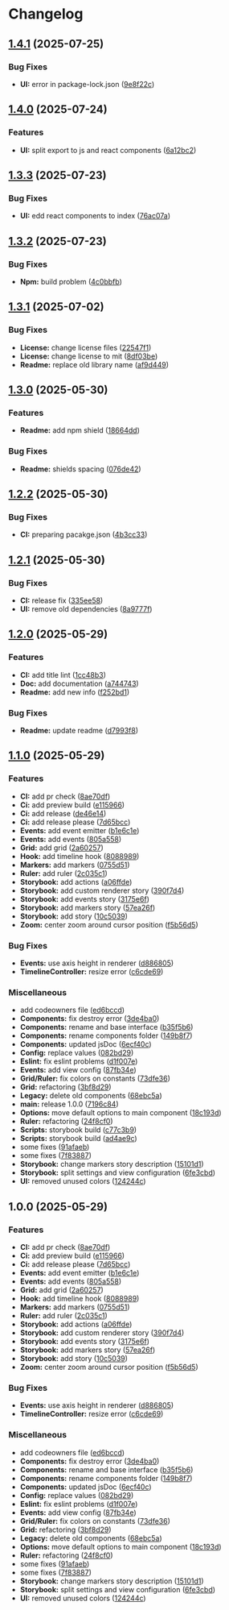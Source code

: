 # Changelog

## [1.4.1](https://github.com/gravity-ui/timeline/compare/v1.4.0...v1.4.1) (2025-07-25)


### Bug Fixes

* **UI:** error in package-lock.json ([9e8f22c](https://github.com/gravity-ui/timeline/commit/9e8f22c7227a86d9f1fae1459c2006553cca947e))

## [1.4.0](https://github.com/gravity-ui/timeline/compare/v1.3.3...v1.4.0) (2025-07-24)


### Features

* **UI:** split export to js and react components ([6a12bc2](https://github.com/gravity-ui/timeline/commit/6a12bc28a199362b6dc4250fcfc7c07af88298e4))

## [1.3.3](https://github.com/gravity-ui/timeline/compare/v1.3.2...v1.3.3) (2025-07-23)


### Bug Fixes

* **UI:** edd react components to index ([76ac07a](https://github.com/gravity-ui/timeline/commit/76ac07a0f0f2bb2b5994f043386a535128de5ee2))

## [1.3.2](https://github.com/gravity-ui/timeline/compare/v1.3.1...v1.3.2) (2025-07-23)


### Bug Fixes

* **Npm:** build problem ([4c0bbfb](https://github.com/gravity-ui/timeline/commit/4c0bbfb9ba50a3e4af8a7de5e8aebb10d18a6757))

## [1.3.1](https://github.com/gravity-ui/timeline/compare/v1.3.0...v1.3.1) (2025-07-02)


### Bug Fixes

* **License:** change license files ([22547f1](https://github.com/gravity-ui/timeline/commit/22547f1b5de7cbb81a84ffa7be74440677b42857))
* **License:** change license to mit ([8df03be](https://github.com/gravity-ui/timeline/commit/8df03be25ec9f710825fc2bf8cc8405234ea2040))
* **Readme:** replace old library name ([af9d449](https://github.com/gravity-ui/timeline/commit/af9d449f7d61c48c3e8cd6cf87e960341e900ff4))

## [1.3.0](https://github.com/gravity-ui/timeline/compare/v1.2.2...v1.3.0) (2025-05-30)


### Features

* **Readme:** add npm shield ([18664dd](https://github.com/gravity-ui/timeline/commit/18664dd9c8957c95ef739ca76c5a45531ed7a96d))


### Bug Fixes

* **Readme:** shields spacing ([076de42](https://github.com/gravity-ui/timeline/commit/076de428332726e4f668e5bc10092f240d7b6cbb))

## [1.2.2](https://github.com/gravity-ui/timeline/compare/v1.2.1...v1.2.2) (2025-05-30)


### Bug Fixes

* **CI:** preparing pacakge.json ([4b3cc33](https://github.com/gravity-ui/timeline/commit/4b3cc3374ef6ac329199d5e19462a2992f363d86))

## [1.2.1](https://github.com/gravity-ui/timeline/compare/v1.2.0...v1.2.1) (2025-05-30)


### Bug Fixes

* **CI:** release fix ([335ee58](https://github.com/gravity-ui/timeline/commit/335ee58e37c2953408d34b923d05bb6014d344de))
* **UI:** remove old dependencies ([8a9777f](https://github.com/gravity-ui/timeline/commit/8a9777f6eb2aab3df5ece9b5909b76d41ba5b72a))

## [1.2.0](https://github.com/gravity-ui/timeline/compare/v1.1.0...v1.2.0) (2025-05-29)


### Features

* **CI:** add title lint ([1cc48b3](https://github.com/gravity-ui/timeline/commit/1cc48b3046b1ad966069cac532d529b9f1e503a3))
* **Doc:** add documentation ([a744743](https://github.com/gravity-ui/timeline/commit/a744743fe6ee79c1a0176844186a3e543e9a0233))
* **Readme:** add new info ([f252bd1](https://github.com/gravity-ui/timeline/commit/f252bd1357569d8d0f9843d2a4303f72624929a5))


### Bug Fixes

* **Readme:** update readme ([d7993f8](https://github.com/gravity-ui/timeline/commit/d7993f85a3336b4d0c6299ae2afea401685a0fd2))

## [1.1.0](https://github.com/gravity-ui/timeline/compare/v1.0.0...v1.1.0) (2025-05-29)


### Features

* **CI:** add pr check ([8ae70df](https://github.com/gravity-ui/timeline/commit/8ae70dfc5e4b55ad79b6525edc21c4b76d73ee90))
* **Ci:** add preview build ([e115966](https://github.com/gravity-ui/timeline/commit/e1159661bf7300999c1961541bf58e93064066e0))
* **Ci:** add release ([de46e14](https://github.com/gravity-ui/timeline/commit/de46e14d91aee6569ac8e35e7a7c53c1746eba39))
* **Ci:** add release please ([7d65bcc](https://github.com/gravity-ui/timeline/commit/7d65bcc401f0d1c0bfeac9c9c00a5f2a7b7b2c95))
* **Events:** add event emitter ([b1e6c1e](https://github.com/gravity-ui/timeline/commit/b1e6c1ea1b959f72191b7155b5755c121e745dd7))
* **Events:** add events ([805a558](https://github.com/gravity-ui/timeline/commit/805a558a6802eea8565c7e04fb68099da16412b5))
* **Grid:** add grid ([2a60257](https://github.com/gravity-ui/timeline/commit/2a60257c6ffeef986884539883116619858b1701))
* **Hook:** add timeline hook ([8088989](https://github.com/gravity-ui/timeline/commit/8088989559ca8916cba404496b64eb2a81174397))
* **Markers:** add markers ([0755d51](https://github.com/gravity-ui/timeline/commit/0755d51ee1dbe4dccb88838f4c07787fa44ede3b))
* **Ruler:** add ruler ([2c035c1](https://github.com/gravity-ui/timeline/commit/2c035c1513d6238b69285e89181b8fe1c550166b))
* **Storybook:** add actions ([a06ffde](https://github.com/gravity-ui/timeline/commit/a06ffde75cf79cd00df936cc2954b5c9310d2e10))
* **Storybook:** add custom renderer story ([390f7d4](https://github.com/gravity-ui/timeline/commit/390f7d46993c159ab5135b0b561f617e444b76a5))
* **Storybook:** add events story ([3175e6f](https://github.com/gravity-ui/timeline/commit/3175e6f66cae63c748f9dd600860d2dd6c095b58))
* **Storybook:** add markers story ([57ea26f](https://github.com/gravity-ui/timeline/commit/57ea26fbaae27541459543bffd968896440e6ce1))
* **Storybook:** add story ([10c5039](https://github.com/gravity-ui/timeline/commit/10c503990c93312bc03c8443a476f50d8877655d))
* **Zoom:** center zoom around cursor position ([f5b56d5](https://github.com/gravity-ui/timeline/commit/f5b56d5da2fba02d77da312cd1ae14660af4e625))


### Bug Fixes

* **Events:** use axis height in renderer ([d886805](https://github.com/gravity-ui/timeline/commit/d886805e9d78b34e16ac62ed2cd7c73db490648b))
* **TimelineController:** resize error ([c6cde69](https://github.com/gravity-ui/timeline/commit/c6cde6900c72a41b58dba7a18e5bdd2c8fcc9d8f))


### Miscellaneous

* add codeowners file ([ed6bccd](https://github.com/gravity-ui/timeline/commit/ed6bccd22d4e92a5bac31dd99548fe221e3855b6))
* **Components:** fix destroy error ([3de4ba0](https://github.com/gravity-ui/timeline/commit/3de4ba04b0b79f9745267501cbf3d07b1a122869))
* **Components:** rename and base interface ([b35f5b6](https://github.com/gravity-ui/timeline/commit/b35f5b67bc9e4a66edc75d787aed3545e0c2ef4a))
* **Components:** rename components folder ([149b8f7](https://github.com/gravity-ui/timeline/commit/149b8f7db5946c9883b2f14c795be8899dfc93d6))
* **Components:** updated jsDoc ([6ecf40c](https://github.com/gravity-ui/timeline/commit/6ecf40c9858bb4202a56c056e8e50d37e783708a))
* **Config:** replace values ([082bd29](https://github.com/gravity-ui/timeline/commit/082bd2991b9ceac4d548d1c4e75332b360600b7a))
* **Eslint:** fix eslint problems ([d1f007e](https://github.com/gravity-ui/timeline/commit/d1f007e49bed5d6a1ad4d6e19c6bc2db539e20b2))
* **Events:** add view config ([87fb34e](https://github.com/gravity-ui/timeline/commit/87fb34e64aa689de57b956e078a40c46771b88db))
* **Grid/Ruler:** fix colors on constants ([73dfe36](https://github.com/gravity-ui/timeline/commit/73dfe361877cc8d9e81b5f8e8e459efa119d16d9))
* **Grid:** refactoring ([3bf8d29](https://github.com/gravity-ui/timeline/commit/3bf8d298ebe0062b043f25317b9149acad815947))
* **Legacy:** delete old components ([68ebc5a](https://github.com/gravity-ui/timeline/commit/68ebc5ae0a4453ebf0be35e4d7ef8fd89572ab49))
* **main:** release 1.0.0 ([7196c84](https://github.com/gravity-ui/timeline/commit/7196c840f6a220523e9b9f9e8067b057e9272097))
* **Options:** move default options to main component ([18c193d](https://github.com/gravity-ui/timeline/commit/18c193dd988819954b08a259e8cde5224b3aea29))
* **Ruler:** refactoring ([24f8cf0](https://github.com/gravity-ui/timeline/commit/24f8cf09e410d579cb6b209939c2e5cca83b14df))
* **Scripts:** storybook build ([c77c3b9](https://github.com/gravity-ui/timeline/commit/c77c3b9e4af01803278a756fe7a41681611b278d))
* **Scripts:** storybook build ([ad4ae9c](https://github.com/gravity-ui/timeline/commit/ad4ae9c69f1f02d22de48787474bd0e9473bf7ea))
* some fixes ([91afaeb](https://github.com/gravity-ui/timeline/commit/91afaebc1a2bcf42e2596f1a5a5e2146a16636f3))
* some fixes ([7f83887](https://github.com/gravity-ui/timeline/commit/7f83887af69b11a241d9ad94f2b6263450223334))
* **Storybook:** change markers story description ([15101d1](https://github.com/gravity-ui/timeline/commit/15101d120ba25695541a8a18b409161c00bc6de3))
* **Storybook:** split settings and view configuration ([6fe3cbd](https://github.com/gravity-ui/timeline/commit/6fe3cbd3727e69744971a4a116856b4544fdea45))
* **UI:** removed unused colors ([124244c](https://github.com/gravity-ui/timeline/commit/124244c02a1686eea9708608cb62b7dbcf91716b))

## 1.0.0 (2025-05-29)


### Features

* **CI:** add pr check ([8ae70df](https://github.com/gravity-ui/timeline/commit/8ae70dfc5e4b55ad79b6525edc21c4b76d73ee90))
* **Ci:** add preview build ([e115966](https://github.com/gravity-ui/timeline/commit/e1159661bf7300999c1961541bf58e93064066e0))
* **Ci:** add release please ([7d65bcc](https://github.com/gravity-ui/timeline/commit/7d65bcc401f0d1c0bfeac9c9c00a5f2a7b7b2c95))
* **Events:** add event emitter ([b1e6c1e](https://github.com/gravity-ui/timeline/commit/b1e6c1ea1b959f72191b7155b5755c121e745dd7))
* **Events:** add events ([805a558](https://github.com/gravity-ui/timeline/commit/805a558a6802eea8565c7e04fb68099da16412b5))
* **Grid:** add grid ([2a60257](https://github.com/gravity-ui/timeline/commit/2a60257c6ffeef986884539883116619858b1701))
* **Hook:** add timeline hook ([8088989](https://github.com/gravity-ui/timeline/commit/8088989559ca8916cba404496b64eb2a81174397))
* **Markers:** add markers ([0755d51](https://github.com/gravity-ui/timeline/commit/0755d51ee1dbe4dccb88838f4c07787fa44ede3b))
* **Ruler:** add ruler ([2c035c1](https://github.com/gravity-ui/timeline/commit/2c035c1513d6238b69285e89181b8fe1c550166b))
* **Storybook:** add actions ([a06ffde](https://github.com/gravity-ui/timeline/commit/a06ffde75cf79cd00df936cc2954b5c9310d2e10))
* **Storybook:** add custom renderer story ([390f7d4](https://github.com/gravity-ui/timeline/commit/390f7d46993c159ab5135b0b561f617e444b76a5))
* **Storybook:** add events story ([3175e6f](https://github.com/gravity-ui/timeline/commit/3175e6f66cae63c748f9dd600860d2dd6c095b58))
* **Storybook:** add markers story ([57ea26f](https://github.com/gravity-ui/timeline/commit/57ea26fbaae27541459543bffd968896440e6ce1))
* **Storybook:** add story ([10c5039](https://github.com/gravity-ui/timeline/commit/10c503990c93312bc03c8443a476f50d8877655d))
* **Zoom:** center zoom around cursor position ([f5b56d5](https://github.com/gravity-ui/timeline/commit/f5b56d5da2fba02d77da312cd1ae14660af4e625))


### Bug Fixes

* **Events:** use axis height in renderer ([d886805](https://github.com/gravity-ui/timeline/commit/d886805e9d78b34e16ac62ed2cd7c73db490648b))
* **TimelineController:** resize error ([c6cde69](https://github.com/gravity-ui/timeline/commit/c6cde6900c72a41b58dba7a18e5bdd2c8fcc9d8f))


### Miscellaneous

* add codeowners file ([ed6bccd](https://github.com/gravity-ui/timeline/commit/ed6bccd22d4e92a5bac31dd99548fe221e3855b6))
* **Components:** fix destroy error ([3de4ba0](https://github.com/gravity-ui/timeline/commit/3de4ba04b0b79f9745267501cbf3d07b1a122869))
* **Components:** rename and base interface ([b35f5b6](https://github.com/gravity-ui/timeline/commit/b35f5b67bc9e4a66edc75d787aed3545e0c2ef4a))
* **Components:** rename components folder ([149b8f7](https://github.com/gravity-ui/timeline/commit/149b8f7db5946c9883b2f14c795be8899dfc93d6))
* **Components:** updated jsDoc ([6ecf40c](https://github.com/gravity-ui/timeline/commit/6ecf40c9858bb4202a56c056e8e50d37e783708a))
* **Config:** replace values ([082bd29](https://github.com/gravity-ui/timeline/commit/082bd2991b9ceac4d548d1c4e75332b360600b7a))
* **Eslint:** fix eslint problems ([d1f007e](https://github.com/gravity-ui/timeline/commit/d1f007e49bed5d6a1ad4d6e19c6bc2db539e20b2))
* **Events:** add view config ([87fb34e](https://github.com/gravity-ui/timeline/commit/87fb34e64aa689de57b956e078a40c46771b88db))
* **Grid/Ruler:** fix colors on constants ([73dfe36](https://github.com/gravity-ui/timeline/commit/73dfe361877cc8d9e81b5f8e8e459efa119d16d9))
* **Grid:** refactoring ([3bf8d29](https://github.com/gravity-ui/timeline/commit/3bf8d298ebe0062b043f25317b9149acad815947))
* **Legacy:** delete old components ([68ebc5a](https://github.com/gravity-ui/timeline/commit/68ebc5ae0a4453ebf0be35e4d7ef8fd89572ab49))
* **Options:** move default options to main component ([18c193d](https://github.com/gravity-ui/timeline/commit/18c193dd988819954b08a259e8cde5224b3aea29))
* **Ruler:** refactoring ([24f8cf0](https://github.com/gravity-ui/timeline/commit/24f8cf09e410d579cb6b209939c2e5cca83b14df))
* some fixes ([91afaeb](https://github.com/gravity-ui/timeline/commit/91afaebc1a2bcf42e2596f1a5a5e2146a16636f3))
* some fixes ([7f83887](https://github.com/gravity-ui/timeline/commit/7f83887af69b11a241d9ad94f2b6263450223334))
* **Storybook:** change markers story description ([15101d1](https://github.com/gravity-ui/timeline/commit/15101d120ba25695541a8a18b409161c00bc6de3))
* **Storybook:** split settings and view configuration ([6fe3cbd](https://github.com/gravity-ui/timeline/commit/6fe3cbd3727e69744971a4a116856b4544fdea45))
* **UI:** removed unused colors ([124244c](https://github.com/gravity-ui/timeline/commit/124244c02a1686eea9708608cb62b7dbcf91716b))
